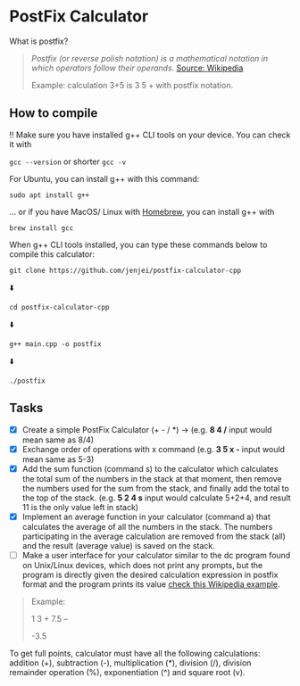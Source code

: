 # PostFix Calculator

What is postfix?

> *Postfix (or reverse polish notation) is a mathematical notation in which operators follow their operands.* [Source: Wikipedia](https://en.wikipedia.org/wiki/Reverse_Polish_notation)
>
> Example: calculation 3+5 is 3 5 + with postfix notation.


## How to compile

:bangbang: Make sure you have installed g++ CLI tools on your device.
You can check it with

```gcc --version``` or shorter ```gcc -v```

For Ubuntu, you can install g++ with this command:

```sudo apt install g++```

... or if you have MacOS/ Linux with [Homebrew](https://brew.sh), you can install g++ with

```brew install gcc```

When g++ CLI tools installed, you can type these commands below to compile this calculator:

```git clone https://github.com/jenjei/postfix-calculator-cpp```

:arrow_down:

```cd postfix-calculator-cpp```

:arrow_down:

```g++ main.cpp -o postfix```

:arrow_down:

```./postfix```

## Tasks

- [x] Create a simple PostFix Calculator (+ - / *) -> (e.g. **8 4 /** input would mean same as 8/4) <br/>
- [x] Exchange order of operations with x command (e.g. **3 5 x -** input would mean same as 5-3)<br/>
- [x] Add the sum function (command s) to the calculator which calculates the total sum of the numbers in the stack at that moment, then remove the numbers used for the sum from the stack, and finally add the total to the top of the stack. (e.g. **5 2 4 s** input would calculate 5+2+4, and result 11 is the only value left in stack) <br/>
- [x] Implement an average function in your calculator (command a) that calculates the average of all the numbers in the stack. The numbers participating in the average calculation are removed from the stack (all) and the result (average value) is saved on the stack. <br/>
- [ ] Make a user interface for your calculator similar to the dc program found on Unix/Linux devices, which does not print any prompts, but the program is directly given the desired calculation expression in postfix format and the program prints its value [check this Wikipedia example](http://en.wikipedia.org/wiki/Dc_(computer_program)).
> Example:
>
> 1 3 + 7.5 –
>
> -3.5  

To get full points, calculator must have all the following calculations: addition (+), subtraction (-), multiplication (*), division (/), division remainder operation (%), exponentiation (^) and square root (v).